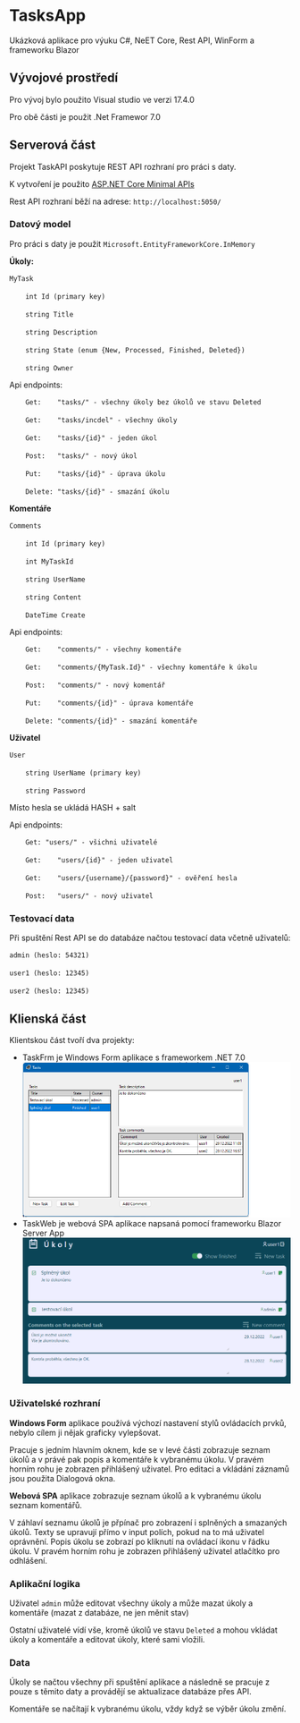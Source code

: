 # TasksApp

Ukázková aplikace pro výuku C#, NeET Core, Rest API, WinForm a frameworku Blazor

## Vývojové prostředí

Pro vývoj bylo použito Visual studio ve verzi 17.4.0

Pro obě části je použit .Net Framewor 7.0

## Serverová část

Projekt TaskAPI poskytuje REST API rozhraní pro práci s daty.

K vytvoření je použito [ASP.NET Core Minimal APIs](https://learn.microsoft.com/en-us/aspnet/core/fundamentals/minimal-apis?view=aspnetcore-7.0)

Rest API rozhraní běží na adrese: `http://localhost:5050/`

### Datový model

Pro práci s daty je použit `Microsoft.EntityFrameworkCore.InMemory`

**Úkoly:**

```
MyTask

    int Id (primary key)

    string Title

    string Description

    string State (enum {New, Processed, Finished, Deleted})

    string Owner
```

Api endpoints:

```
    Get:	"tasks/" - všechny úkoly bez úkolů ve stavu Deleted

    Get:	"tasks/incdel" - všechny úkoly

    Get:	"tasks/{id}" - jeden úkol

    Post:	"tasks/" - nový úkol

    Put:	"tasks/{id}" - úprava úkolu

    Delete:	"tasks/{id}" - smazání úkolu
```

**Komentáře**

```
Comments

    int Id (primary key)

    int MyTaskId

    string UserName

    string Content

    DateTime Create
```

Api endpoints:

```
    Get:    "comments/" - všechny komentáře

    Get:	"comments/{MyTask.Id}" - všechny komentáře k úkolu

    Post:	"comments/" - nový komentář

    Put:	"comments/{id}" - úprava komentáře

    Delete:	"comments/{id}" - smazání komentáře
```

**Uživatel**

```
User

    string UserName (primary key)

    string Password
```

Místo hesla se ukládá HASH + salt

Api endpoints:

```
    Get: "users/" - všichni uživatelé

    Get:	"users/{id}" - jeden uživatel

    Get:	"users/{username}/{password}" - ověření hesla

    Post:	"users/" - nový uživatel
```

### Testovací data

Při spuštění Rest API se do databáze načtou testovací data včetně uživatelů:

```
admin (heslo: 54321)

user1 (heslo: 12345)

user2 (heslo: 12345)
```

## Klienská část

Klientskou část tvoří dva projekty:
- TaskFrm je Windows Form aplikace s frameworkem .NET 7.0
    ![TaskFrm](./FormClient.png)
- TaskWeb je webová SPA aplikace napsaná pomocí frameworku Blazor Server App
    ![TaskWeb](./WebClient.png)

### Uživatelské rozhraní

**Windows Form** aplikace používá výchozí nastavení stylů ovládacích prvků, nebylo cílem ji nějak graficky vylepšovat.

Pracuje s jedním hlavním oknem, kde se v levé části zobrazuje seznam úkolů a v právé pak popis a komentáře k vybranému úkolu.
V pravém horním rohu je zobrazen přihlášený uživatel. Pro editaci a vkládání záznamů jsou použita Dialogová okna.

**Webová SPA** aplikace zobrazuje seznam úkolů a k vybranému úkolu seznam komentářů. 

V záhlaví seznamu úkolů je přpínač pro zobrazení i splněných a smazaných úkolů.
Texty se upravují přímo v input polích, pokud na to má uživatel oprávnění. Popis úkolu se zobrazí po kliknutí na ovládací ikonu v řádku úkolu. V pravém horním rohu je zobrazen přihlášený uživatel  atlačítko pro odhlášení.

### Aplikační logika

Uživatel `admin` může editovat všechny úkoly a může mazat úkoly a komentáře (mazat z databáze, ne jen měnit stav)

Ostatní uživatelé vídí vše, kromě úkolů ve stavu `Deleted` a mohou vkládat úkoly a komentáře a editovat úkoly, které sami vložili.

### Data

Úkoly se načtou všechny při spuštění aplikace a následně se pracuje z pouze s těmito daty a provádějí se aktualizace databáze přes API.

Komentáře se načítají k vybranému úkolu, vždy když se výběr úkolu změní. 

